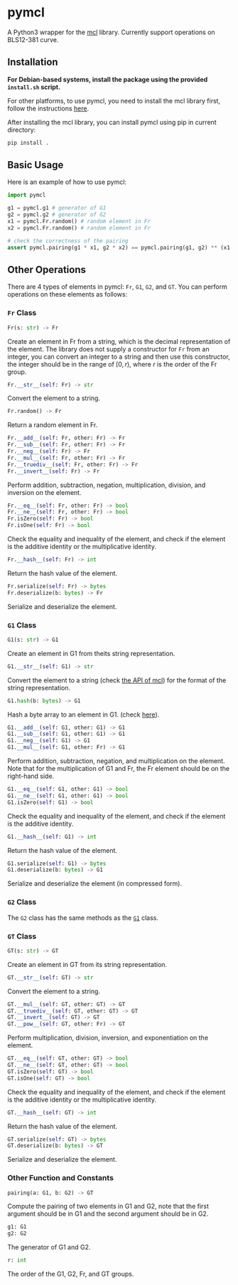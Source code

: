 # pymcl

A Python3 wrapper for the [mcl](https://github.com/herumi/mcl) library. Currently support operations on BLS12-381 curve.

## Installation

**For Debian-based systems, install the package using the provided `install.sh` script.**

For other platforms, to use pymcl, you need to install the mcl library first, follow the instructions [here](https://github.com/herumi/mcl/blob/master/readme.md).

After installing the mcl library, you can install pymcl using pip in current directory:

```bash
pip install .
```

## Basic Usage

Here is an example of how to use pymcl:

```python
import pymcl

g1 = pymcl.g1 # generator of G1
g2 = pymcl.g2 # generator of G2
x1 = pymcl.Fr.random() # random element in Fr
x2 = pymcl.Fr.random() # random element in Fr

# check the correctness of the pairing
assert pymcl.pairing(g1 * x1, g2 * x2) == pymcl.pairing(g1, g2) ** (x1 * x2)
```

## Other Operations

There are 4 types of elements in pymcl: `Fr`, `G1`, `G2`, and `GT`. You can perform operations on these elements as follows:

### `Fr` Class

```python
Fr(s: str) -> Fr
```
Create an element in Fr from a string, which is the decimal representation of the element. The library does not supply a constructor for `Fr` from an integer, you can convert an integer to a string and then use this constructor, the integer should be in the range of $[0, r)$, where $r$ is the order of the Fr group.

```python
Fr.__str__(self: Fr) -> str
```
Convert the element to a string.

```python
Fr.random() -> Fr
```
Return a random element in Fr.

```python
Fr.__add__(self: Fr, other: Fr) -> Fr
Fr.__sub__(self: Fr, other: Fr) -> Fr
Fr.__neg__(self: Fr) -> Fr
Fr.__mul__(self: Fr, other: Fr) -> Fr
Fr.__truediv__(self: Fr, other: Fr) -> Fr
Fr.__invert__(self: Fr) -> Fr
```
Perform addition, subtraction, negation, multiplication, division, and inversion on the element.

```python
Fr.__eq__(self: Fr, other: Fr) -> bool
Fr.__ne__(self: Fr, other: Fr) -> bool
Fr.isZero(self: Fr) -> bool
Fr.isOne(self: Fr) -> bool
```
Check the equality and inequality of the element, and check if the element is the additive identity or the multiplicative identity.

```python
Fr.__hash__(self: Fr) -> int
```
Return the hash value of the element.

```python
Fr.serialize(self: Fr) -> bytes
Fr.deserialize(b: bytes) -> Fr
```
Serialize and deserialize the element.

### `G1` Class

```python
G1(s: str) -> G1
```
Create an element in G1 from theits string representation.

```python
G1.__str__(self: G1) -> str
```
Convert the element to a string (check [the API of mcl](https://github.com/herumi/mcl/blob/master/api.md#string-conversion)) for the format of the string representation.

```python
G1.hash(b: bytes) -> G1
```
Hash a byte array to an element in G1. (check [here](https://github.com/herumi/mcl/blob/master/api.md#hash-to-curve-function)).

```python
G1.__add__(self: G1, other: G1) -> G1
G1.__sub__(self: G1, other: G1) -> G1
G1.__neg__(self: G1) -> G1
G1.__mul__(self: G1, other: Fr) -> G1
```
Perform addition, subtraction, negation, and multiplication on the element. Note that for the multiplication of G1 and Fr, the Fr element should be on the right-hand side.

```python
G1.__eq__(self: G1, other: G1) -> bool
G1.__ne__(self: G1, other: G1) -> bool
G1.isZero(self: G1) -> bool
```
Check the equality and inequality of the element, and check if the element is the additive identity.

```python
G1.__hash__(self: G1) -> int
```
Return the hash value of the element.

```python
G1.serialize(self: G1) -> bytes
G1.deserialize(b: bytes) -> G1
```
Serialize and deserialize the element (in compressed form).

### `G2` Class

The `G2` class has the same methods as the [`G1`](#g1-class) class.

### `GT` Class

```python
GT(s: str) -> GT
```
Create an element in GT from its string representation.

```python
GT.__str__(self: GT) -> str
```
Convert the element to a string.

```python
GT.__mul__(self: GT, other: GT) -> GT
GT.__truediv__(self: GT, other: GT) -> GT
GT.__invert__(self: GT) -> GT
GT.__pow__(self: GT, other: Fr) -> GT
```
Perform multiplication, division, inversion, and exponentiation on the element.

```python
GT.__eq__(self: GT, other: GT) -> bool
GT.__ne__(self: GT, other: GT) -> bool
GT.isZero(self: GT) -> bool
GT.isOne(self: GT) -> bool
```
Check the equality and inequality of the element, and check if the element is the additive identity or the multiplicative identity.

```python
GT.__hash__(self: GT) -> int
```
Return the hash value of the element.

```python
GT.serialize(self: GT) -> bytes
GT.deserialize(b: bytes) -> GT
```
Serialize and deserialize the element.

### Other Function and Constants

```python
pairing(a: G1, b: G2) -> GT
```
Compute the pairing of two elements in G1 and G2, note that the first argument should be in G1 and the second argument should be in G2.

```python
g1: G1
g2: G2
```
The generator of G1 and G2.

```python
r: int
```
The order of the G1, G2, Fr, and GT groups.
